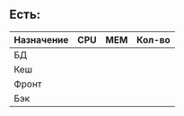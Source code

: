 Есть:  
---
Назначение  |  CPU  |  MEM  |  Кол-во  
--- | --- | --- | ---
БД | |  |  
Кеш | |  |  
Фронт |   |  |  
Бэк  |  |  |   
